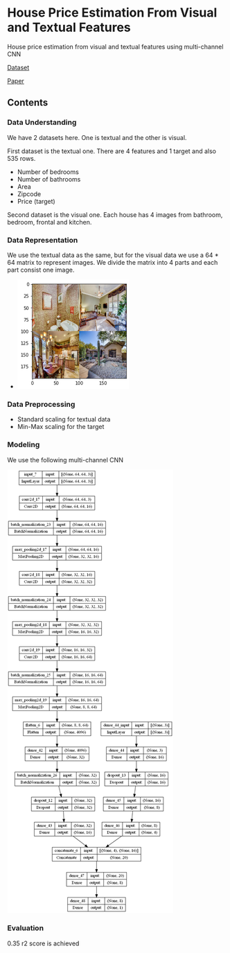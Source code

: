 # House Price Estimation From Visual and Textual Features
House price estimation from visual and textual features using multi-channel CNN

[Dataset](https://github.com/emanhamed/Houses-dataset)

[Paper](https://arxiv.org/pdf/1609.08399.pdf)

## Contents
### Data Understanding
We have 2 datasets here. One is textual and the other is visual.

First dataset is the textual one. There are 4 features and 1 target and also 535 rows.
* Number of bedrooms
* Number of bathrooms
* Area
* Zipcode
* Price (target)


Second dataset is the visual one. Each house has 4 images from bathroom, bedroom, frontal and kitchen.


### Data Representation
We use the textual data as the same, but for the visual data we use a 64 * 64 matrix to represent images. We divide the matrix into 4 parts and each part consist one image.

* ![p](sample/images.png)

### Data Preprocessing
* Standard scaling for textual data
* Min-Max scaling for the target

### Modeling
We use the following multi-channel CNN

![m](sample/model.png)

### Evaluation
0.35 r2 score is achieved

